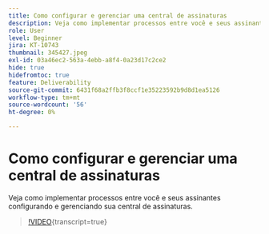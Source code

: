 ```yaml
---
title: Como configurar e gerenciar uma central de assinaturas
description: Veja como implementar processos entre você e seus assinantes configurando e gerenciando sua central de assinaturas.
role: User
level: Beginner
jira: KT-10743
thumbnail: 345427.jpeg
exl-id: 03a46ec2-563a-4ebb-a8f4-0a23d17c2ce2
hide: true
hidefromtoc: true
feature: Deliverability
source-git-commit: 6431f68a2ffb3f8ccf1e35223592b9d8d1ea5126
workflow-type: tm+mt
source-wordcount: '56'
ht-degree: 0%

---
```


# Como configurar e gerenciar uma central de assinaturas

Veja como implementar processos entre você e seus assinantes configurando e gerenciando sua central de assinaturas.

>[!VIDEO](https://video.tv.adobe.com/v/345427/?quality=12&learn=on){transcript=true}
